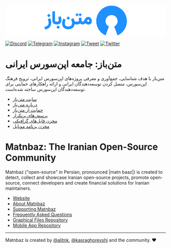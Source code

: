 ![Matnbaz Logo](https://raw.githubusercontent.com/matnbaz/graphics/main/readme-logo.png)

[![Discord](https://img.shields.io/discord/912032955956871188?label=Discord&logo=discord)](https://discord.com/invite/SNHSYWsKYQ)
[![Telegram](https://img.shields.io/badge/Telegram-Join-26A5E4?logo=telegram)](https://t.me/matnbaz)
[![Instagram](https://img.shields.io/badge/Instagram-Follow-E4405F?logo=instagram)](https://www.instagram.com/matnbaz_net)
[![Tweet](https://img.shields.io/twitter/url?url=https%3A%2F%2Fmatnbaz.net&label=Tweet)](https://twitter.com/intent/tweet?text=%D8%A8%D9%87%20%D9%85%D8%AA%D9%86%E2%80%8C%D8%A8%D8%A7%D8%B2%20%DB%8C%DA%A9%20%D8%B3%D8%B1%DB%8C%20%D8%A8%D8%B2%D9%86%DB%8C%D8%AF.%20%0A&url=matnbaz.net&via=matnbaz)
[![Twitter](https://img.shields.io/twitter/follow/matnbaz?label=Twitter)](https://twitter.com/matnbaz)

# متن‌باز: جامعه اپن‌سورس ایرانی

متن‌باز با هدف شناسایی، جمع‌آوری و معرفی پروژه‌های اپن‌سورس ایرانی، ترویج فرهنگ اپن‌سورس، متصل کردن توسعه‌دهندگان ایرانی و ارائه راهکار‌های حمایتی برای توسعه‌دهندگان اپن‌سورس ساخته شده‌است.

- [سایت متن‌باز](https://matnbaz.net)
- [درباره متن‌باز](https://matnbaz.net/about)
- [حمایت از متن‌باز](https://matnbaz.net/support)
- [پرسش‌های پر‌تکرار](https://matnbaz.net/faq)
- [مخزن فایل‌های گرافیکی](https://github.com/matnbaz/graphics)
- [مخزن برنامه موبایل](https://github.com/matnbaz/matnbaz-mobile)

# Matnbaz: The Iranian Open-Source Community

Matnbaz ("open-source" in Persian, pronounced |matn baaz|) is created to detect, collect and showcase Iranian open-source projects, promote open-source, connect developers and create financial solutions for Iranian maintainers.

- [Website](https://matnbaz.net/en)
- [About Matnbaz](https://matnbaz.net/en/about)
- [Supporting Matnbaz](https://matnbaz.net/en/support)
- [Frequently Asked Questions](https://matnbaz.net/en/faq)
- [Graphical Files Repository](https://github.com/matnbaz/graphics)
- [Mobile App Repository](https://github.com/matnbaz/mobile)

-----

Matnbaz is created by [@alitnk](https://github.com/alitnk), [@kasraghoreyshi](https://github.com/kasraghoreyshi) and the community. ❤️
